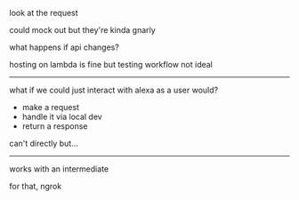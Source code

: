 look at the request

could mock out but they're kinda gnarly

what happens if api changes?

hosting on lambda is fine but testing workflow not ideal

-------------------------

what if we could just interact with alexa as a user would?

- make a request
- handle it via local dev
- return a response

can't directly but...

-------------------------

works with an intermediate

for that, ngrok